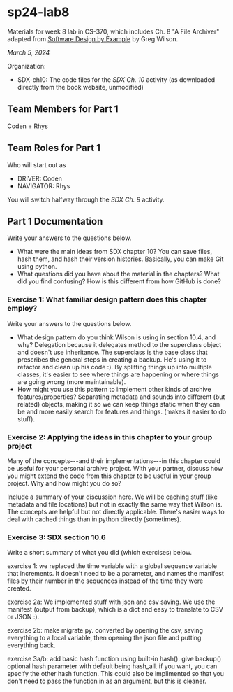 # sp24-lab8
Materials for week 8 lab in CS-370, which includes Ch. 8 "A File Archiver" adapted from [Software Design by Example](https://third-bit.com/sdxpy/) by Greg Wilson.

_March 5, 2024_

Organization:
* SDX-ch10: The code files for the _SDX Ch. 10_ activity (as downloaded directly from the book website, unmodified) 

## Team Members for Part 1
Coden + Rhys

## Team Roles for Part 1
Who will start out as
* DRIVER: Coden
* NAVIGATOR: Rhys

You will switch halfway through the _SDX Ch. 9_ activity.

## Part 1 Documentation

Write your answers to the questions below.

* What were the main ideas from SDX chapter 10?
You can save files, hash them, and hash their version histories. Basically, you can make Git using python.
* What questions did you have about the material in the chapters? What did you find confusing?
How is this different from how GitHub is done?


### Exercise 1: What familiar design pattern does this chapter employ?

Write your answers to the questions below.

* What design pattern do you think Wilson is using in section 10.4, and why?
Delegation because it delegates method to the superclass object and doesn't use inheritance. The superclass is
the base class that prescribes the general steps in creating a backup. 
He's using it to refactor and clean up his code :). By splitting things up into multiple classes, it's easier to 
see where things are happening or where things are going wrong (more maintainable).
* How might you use this pattern to implement other kinds of archive features/properties?
Separating metadata and sounds into different (but related) objects, making it so we can keep things static when they
can be and more easily search for features and things. (makes it easier to do stuff).

### Exercise 2: Applying the ideas in this chapter to your group project

Many of the concepts---and their implementations---in this chapter could be useful for your personal archive project. With your partner, discuss how you might extend the code from this chapter to be useful in your group project. Why and how might you do so?

Include a summary of your discussion here.
We will be caching stuff (like metadata and file locations) but not in exactly the same way that Wilson is. The concepts are helpful
but not directly applicable. There's easier ways to deal with cached things than in python directly (sometimes).

### Exercise 3: SDX section 10.6

Write a short summary of what you did (which exercises) below.

exercise 1: we replaced the time variable with a global sequence variable that increments. It doesn't need to be a parameter, and
names the manifest files by their number in the sequences instead of the time they were created.

exercise 2a: We implemented stuff with json and csv saving. We use the manifest (output from backup), which is a dict and easy
to translate to CSV or JSON :).

exercise 2b: make migrate.py. converted by opening the csv, saving everything to a local variable, then opening the json file
and putting everything back.

exercise 3a/b: add basic hash function using built-in hash(). give backup() optional hash parameter with default being hash_all. if you want, you can specify the other hash function. This could also be implimented so that you don't need to pass the function in as an argument, but this is cleaner.

